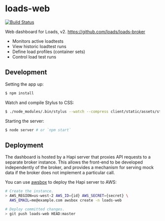 # loads-web

[![Build Status](https://travis-ci.org/loads/loads-web.svg?branch=master)](https://travis-ci.org/loads/loads-web)

Web dashboard for Loads, v2.
<https://github.com/loads/loads-broker>

 * Monitors active loadtests
 * View historic loadtest runs
 * Define load profiles (container sets)
 * Control load test runs


## Development

Setting the app up:

```sh
$ npm install
```

Watch and compile Stylus to CSS:

```sh
$ ./node_modules/.bin/stylus --watch --compress client/static/assets/stylus/app.styl --out client/static/assets/css/
```

Starting the server:
```sh
$ node server # or `npm start`
```


## Deployment

The dashboard is hosted by a Hapi server that proxies API requests to a
separate broker instance. This allows the front-end to be developed
independently of the broker, and provides a mechanism for serving mock data
if the broker does not implement a particular call.

You can use [awsbox](https://github.com/mozilla/awsbox) to deploy the Hapi
server to AWS:

```sh
# Create the instance.
> AWS_REGION=us-west-2 AWS_ID={id} AWS_SECRET={secret} \
  AWS_EMAIL=me@example.com awsbox create -n loads-web

# Deploy committed changes.
> git push loads-web HEAD:master
```
